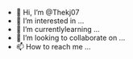 - 👋 Hi, I’m @Thekj07
- 👀 I’m interested in ...
- 🌱 I’m currentlylearning ...
- 💞️ I’m looking to collaborate on ...
- 📫 How to reach me ...

<!---
Thekj07/Thekj07 is a ✨ special ✨ repository because its `README.md` (this file) appears on your GitHub profile.
You can click the Preview link to take a look at your changes.
--->

